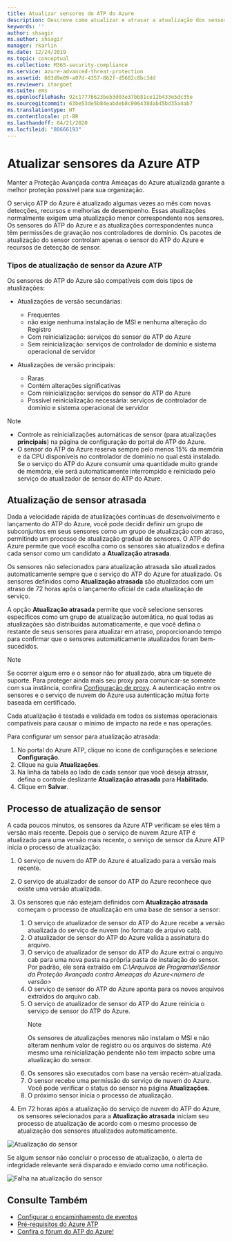 ```yaml
---
title: Atualizar sensores do ATP do Azure
description: Descreve como atualizar e atrasar a atualização dos sensores do ATP do Azure.
keywords: ''
author: shsagir
ms.author: shsagir
manager: rkarlin
ms.date: 12/24/2019
ms.topic: conceptual
ms.collection: M365-security-compliance
ms.service: azure-advanced-threat-protection
ms.assetid: 603d9e09-a07d-4357-862f-d5682c8bc3dd
ms.reviewer: itargoet
ms.suite: ems
ms.openlocfilehash: 92c17776623beb3d03e37bb81ce12b433e5dc35e
ms.sourcegitcommit: 63be53de5b84eabdeb8c006438dab45bd35a4ab7
ms.translationtype: HT
ms.contentlocale: pt-BR
ms.lasthandoff: 04/21/2020
ms.locfileid: "80666193"
---
```

# <a name="update-azure-atp-sensors"></a>Atualizar sensores da Azure ATP

Manter a Proteção Avançada contra Ameaças do Azure atualizada garante a melhor proteção possível para sua organização.

O serviço ATP do Azure é atualizado algumas vezes ao mês com novas detecções, recursos e melhorias de desempenho. Essas atualizações normalmente exigem uma atualização menor correspondente nos sensores. Os sensores do ATP do Azure e as atualizações correspondentes nunca têm permissões de gravação nos controladores de domínio. Os pacotes de atualização do sensor controlam apenas o sensor do ATP do Azure e recursos de detecção de sensor. 

### <a name="azure-atp-sensor-update-types"></a>Tipos de atualização de sensor da Azure ATP    

Os sensores do ATP do Azure são compatíveis com dois tipos de atualizações:
- Atualizações de versão secundárias: 
    - Frequentes 
    - não exige nenhuma instalação de MSI e nenhuma alteração do Registro
    - Com reinicialização: serviços do sensor do ATP do Azure 
    - Sem reinicialização: serviços de controlador de domínio e sistema operacional de servidor

- Atualizações de versão principais:
    - Raras
    - Contém alterações significativas 
    - Com reinicialização: serviços do sensor do ATP do Azure
    - Possível reinicialização necessária: serviços de controlador de domínio e sistema operacional de servidor

> [!NOTE]
>- Controle as reinicializações automáticas de sensor (para atualizações **principais**) na página de configuração do portal do ATP do Azure. 
> - O sensor do ATP do Azure reserva sempre pelo menos 15% da memória e da CPU disponíveis no controlador de domínio no qual está instalado. Se o serviço do ATP do Azure consumir uma quantidade muito grande de memória, ele será automaticamente interrompido e reiniciado pelo serviço do atualizador de sensor do ATP do Azure.

## <a name="delayed-sensor-update"></a>Atualização de sensor atrasada

Dada a velocidade rápida de atualizações contínuas de desenvolvimento e lançamento do ATP do Azure, você pode decidir definir um grupo de subconjuntos em seus sensores como um grupo de atualização com atraso, permitindo um processo de atualização gradual de sensores. O ATP do Azure permite que você escolha como os sensores são atualizados e defina cada sensor como um candidato a **Atualização atrasada**.  

Os sensores não selecionados para atualização atrasada são atualizados automaticamente sempre que o serviço do ATP do Azure for atualizado. Os sensores definidos como **Atualização atrasada** são atualizados com um atraso de 72 horas após o lançamento oficial de cada atualização de serviço. 

A opção **Atualização atrasada** permite que você selecione sensores específicos como um grupo de atualização automática, no qual todas as atualizações são distribuídas automaticamente, e que você defina o restante de seus sensores para atualizar em atraso, proporcionando tempo para confirmar que o sensores automaticamente atualizados foram bem-sucedidos.

> [!NOTE]
> Se ocorrer algum erro e o sensor não for atualizado, abra um tíquete de suporte. Para proteger ainda mais seu proxy para comunicar-se somente com sua instância, confira [Configuração de proxy](configure-proxy.md).
A autenticação entre os sensores e o serviço de nuvem do Azure usa autenticação mútua forte baseada em certificado. 

Cada atualização é testada e validada em todos os sistemas operacionais compatíveis para causar o mínimo de impacto na rede e nas operações.


Para configurar um sensor para atualização atrasada:

1. No portal do Azure ATP, clique no ícone de configurações e selecione **Configuração**.
2. Clique na guia **Atualizações**.
3. Na linha da tabela ao lado de cada sensor que você deseja atrasar, defina o controle deslizante **Atualização atrasada** para **Habilitado**.
4. Clique em **Salvar**.
 
## <a name="sensor-update-process"></a>Processo de atualização de sensor

A cada poucos minutos, os sensores da Azure ATP verificam se eles têm a versão mais recente. Depois que o serviço de nuvem Azure ATP é atualizado para uma versão mais recente, o serviço de sensor da Azure ATP inicia o processo de atualização:

1. O serviço de nuvem do ATP do Azure é atualizado para a versão mais recente.
2. O serviço de atualizador de sensor do ATP do Azure reconhece que existe uma versão atualizada.
3. Os sensores que não estejam definidos com **Atualização atrasada** começam o processo de atualização em uma base de sensor a sensor:
   1. O serviço de atualizador de sensor do ATP do Azure recebe a versão atualizada do serviço de nuvem (no formato de arquivo cab).
   2. O atualizador de sensor do ATP do Azure valida a assinatura do arquivo.
   3. O serviço de atualizador de sensor do ATP do Azure extrai o arquivo cab para uma nova pasta na própria pasta de instalação do sensor. Por padrão, ele será extraído em *C:\Arquivos de Programas\Sensor da Proteção Avançada contra Ameaças do Azure\<número de versão>*
   4. O serviço de sensor do ATP do Azure aponta para os novos arquivos extraídos do arquivo cab.    
   5. O serviço de atualizador de sensor do ATP do Azure reinicia o serviço de sensor do ATP do Azure.
       > [!NOTE]
      >Os sensores de atualizações menores não instalam o MSI e não alteram nenhum valor de registro ou os arquivos do sistema. Até mesmo uma reinicialização pendente não tem impacto sobre uma atualização do sensor. 
   6. Os sensores são executados com base na versão recém-atualizada.
   7. O sensor recebe uma permissão do serviço de nuvem do Azure. Você pode verificar o status do sensor na página **Atualizações**.
   8. O próximo sensor inicia o processo de atualização. 

4. Em 72 horas após a atualização do serviço de nuvem do ATP do Azure, os sensores selecionados para a **Atualização atrasada** iniciam seu processo de atualização de acordo com o mesmo processo de atualização dos sensores atualizados automaticamente.

![Atualização do sensor](./media/sensor-update.png)


Se algum sensor não concluir o processo de atualização, o alerta de integridade relevante será disparado e enviado como uma notificação.

![Falha na atualização do sensor](./media/sensor-outdated.png)


## <a name="see-also"></a>Consulte Também

- [Configurar o encaminhamento de eventos](configure-event-forwarding.md)
- [Pré-requisitos do Azure ATP](atp-prerequisites.md)
- [Confira o fórum do ATP do Azure!](https://aka.ms/azureatpcommunity)
